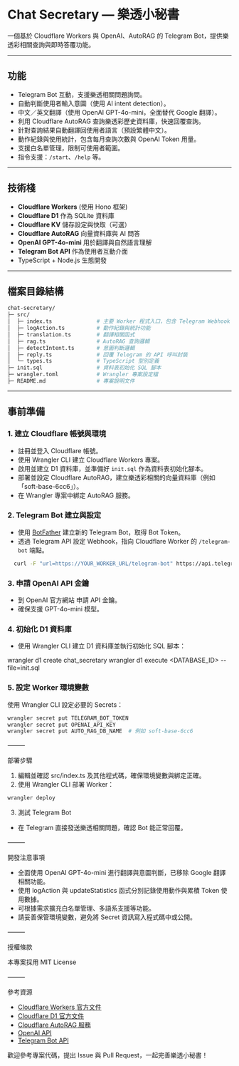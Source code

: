 # Chat Secretary — 樂透小秘書

一個基於 Cloudflare Workers 與 OpenAI、AutoRAG 的 Telegram Bot，提供樂透彩相關查詢與即時答覆功能。

---

## 功能

- Telegram Bot 互動，支援樂透相關問題詢問。
- 自動判斷使用者輸入意圖（使用 AI intent detection）。
- 中文／英文翻譯（使用 OpenAI GPT-4o-mini，全面替代 Google 翻譯）。
- 利用 Cloudflare AutoRAG 查詢樂透彩歷史資料庫，快速回覆查詢。
- 針對查詢結果自動翻譯回使用者語言（預設繁體中文）。
- 動作紀錄與使用統計，包含每月查詢次數與 OpenAI Token 用量。
- 支援白名單管理，限制可使用者範圍。
- 指令支援：`/start`、`/help` 等。

---

## 技術棧

- **Cloudflare Workers** (使用 Hono 框架)
- **Cloudflare D1** 作為 SQLite 資料庫
- **Cloudflare KV** 儲存設定與快取（可選）
- **Cloudflare AutoRAG** 向量資料庫與 AI 問答
- **OpenAI GPT-4o-mini** 用於翻譯與自然語言理解
- **Telegram Bot API** 作為使用者互動介面
- TypeScript + Node.js 生態開發

---

## 檔案目錄結構

```bash
chat-secretary/
├─ src/
│  ├─ index.ts              # 主要 Worker 程式入口，包含 Telegram Webhook 處理邏輯
│  ├─ logAction.ts          # 動作紀錄與統計功能
│  ├─ translation.ts        # 翻譯相關函式
│  ├─ rag.ts                # AutoRAG 查詢邏輯
│  ├─ detectIntent.ts       # 意圖判斷邏輯
│  ├─ reply.ts              # 回覆 Telegram 的 API 呼叫封裝
│  └─ types.ts              # TypeScript 型別定義
├─ init.sql                 # 資料表初始化 SQL 腳本
├─ wrangler.toml            # Wrangler 專案設定檔
├─ README.md                # 專案說明文件

```
---

## 事前準備

### 1. 建立 Cloudflare 帳號與環境

- 註冊並登入 Cloudflare 帳號。
- 使用 Wrangler CLI 建立 Cloudflare Workers 專案。
- 啟用並建立 D1 資料庫，並準備好 `init.sql` 作為資料表初始化腳本。
- 部署並設定 Cloudflare AutoRAG，建立樂透彩相關的向量資料庫（例如「soft-base-6cc6」）。
- 在 Wrangler 專案中綁定 AutoRAG 服務。

### 2. Telegram Bot 建立與設定

- 使用 [BotFather](https://t.me/BotFather) 建立新的 Telegram Bot，取得 Bot Token。
- 透過 Telegram API 設定 Webhook，指向 Cloudflare Worker 的 `/telegram-bot` 端點。
```bash
  curl -F "url=https://YOUR_WORKER_URL/telegram-bot" https://api.telegram.org/bot<YOUR_BOT_TOKEN>/setWebhook
```
### 3. 申請 OpenAI API 金鑰
- 到 OpenAI 官方網站 申請 API 金鑰。
- 確保支援 GPT-4o-mini 模型。

### 4. 初始化 D1 資料庫
- 使用 Wrangler CLI 建立 D1 資料庫並執行初始化 SQL 腳本：

wrangler d1 create chat_secretary
wrangler d1 execute <DATABASE_ID> --file=init.sql

### 5. 設定 Worker 環境變數

使用 Wrangler CLI 設定必要的 Secrets：
```bash
wrangler secret put TELEGRAM_BOT_TOKEN
wrangler secret put OPENAI_API_KEY
wrangler secret put AUTO_RAG_DB_NAME  # 例如 soft-base-6cc6
```

⸻

部署步驟
1. 編輯並確認 src/index.ts 及其他程式碼，確保環境變數與綁定正確。
2. 使用 Wrangler CLI 部署 Worker：
```bash
wrangler deploy
```

3. 測試 Telegram Bot

- 在 Telegram 直接發送樂透相關問題，確認 Bot 能正常回覆。

⸻

開發注意事項
- 全面使用 OpenAI GPT-4o-mini 進行翻譯與意圖判斷，已移除 Google 翻譯相關功能。
- 使用 logAction 與 updateStatistics 函式分別記錄使用動作與累積 Token 使用數據。
- 可根據需求擴充白名單管理、多語系支援等功能。
- 請妥善保管環境變數，避免將 Secret 資訊寫入程式碼中或公開。

⸻

授權條款

本專案採用 MIT License

⸻

參考資源

- [Cloudflare Workers 官方文件](https://developers.cloudflare.com/workers/)
- [Cloudflare D1 官方文件](https://developers.cloudflare.com/d1/)
- [Cloudflare AutoRAG 服務](https://developers.cloudflare.com/ai/)
- [OpenAI API](https://platform.openai.com/docs/)
- [Telegram Bot API](https://core.telegram.org/bots/api)



歡迎參考專案代碼，提出 Issue 與 Pull Request，一起完善樂透小秘書！
